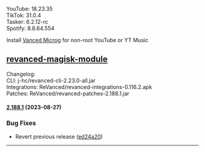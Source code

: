 YouTube: 18.23.35  
TikTok: 31.0.4  
Tasker: 6.2.12-rc  
Spotify: 8.8.64.554  

Install [Vanced Microg](https://github.com/TeamVanced/VancedMicroG/releases) for non-root YouTube or YT Music  

[revanced-magisk-module](https://github.com/j-hc/revanced-magisk-module)  
---
Changelog:  
CLI: j-hc/revanced-cli-2.23.0-all.jar  
Integrations: ReVanced/revanced-integrations-0.116.2.apk  
Patches: ReVanced/revanced-patches-2.188.1.jar  

#### [2.188.1](https://github.com/ReVanced/revanced-patches/compare/v2.188.0...v2.188.1) (2023-08-27)
### Bug Fixes
* Revert previous release ([ed24a20](https://github.com/ReVanced/revanced-patches/commit/ed24a201a9fbe08dd6694582d0ab08ced8ad026a))

---  
